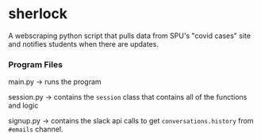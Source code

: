 # sherlock
A webscraping python script that pulls data from SPU's "covid cases" site and notifies students when there are updates.

### Program Files
main.py -> runs the program

session.py -> contains the `session` class that contains all of the functions and logic

signup.py -> contains the slack api calls to get `conversations.history` from `#emails` channel.
